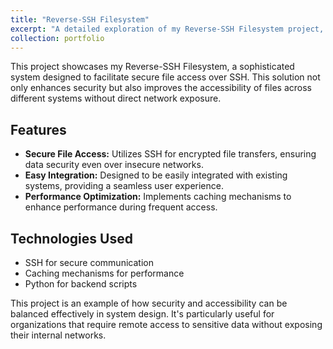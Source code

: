 ```yaml
---
title: "Reverse-SSH Filesystem"
excerpt: "A detailed exploration of my Reverse-SSH Filesystem project, allowing secure remote file access over SSH.<br/><img src='/images/ssh.jpg' width='300' height='150'>"
collection: portfolio
---
```




This project showcases my Reverse-SSH Filesystem, a sophisticated system designed to facilitate secure file access over SSH. This solution not only enhances security but also improves the accessibility of files across different systems without direct network exposure.

## Features

- **Secure File Access:** Utilizes SSH for encrypted file transfers, ensuring data security even over insecure networks.
- **Easy Integration:** Designed to be easily integrated with existing systems, providing a seamless user experience.
- **Performance Optimization:** Implements caching mechanisms to enhance performance during frequent access.

## Technologies Used

- SSH for secure communication
- Caching mechanisms for performance
- Python for backend scripts

This project is an example of how security and accessibility can be balanced effectively in system design. It's particularly useful for organizations that require remote access to sensitive data without exposing their internal networks.
